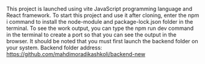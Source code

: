 This project is launched using vite
JavaScript programming language and React framework.
To start this project and use it after cloning, enter the npm i command to install the node-module and package-lock.json folder in the terminal. To see the work output, you can type the npm run dev command in the terminal to create a port so that you can see the output in the browser.
It should be noted that you must first launch the backend folder on your system.
Backend folder address: https://github.com/mahdimoradikashkoli/backend-new
